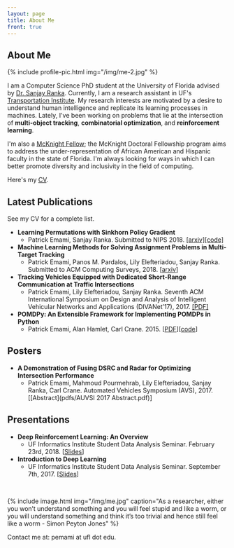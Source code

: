 ```yaml
---
layout: page
title: About Me
front: true
---
```


## About Me

{%
    include profile-pic.html
    img="/img/me-2.jpg"
%}

I am a Computer Science PhD student at the University of Florida advised by [Dr. Sanjay Ranka](https://sites.google.com/site/sanjayranka/). Currently, I am a research assistant in UF's [Transportation Institute](http://www.transportation.institute.ufl.edu/). My research interests are motivated by a desire to understand human intelligence and replicate its learning processes in machines. Lately, I've been working on problems that lie at the intersection of **multi-object tracking**, **combinatorial optimization**, and **reinforcement learning**.

I'm also a [McKnight Fellow](http://fefonline.org/mdf.html); the McKnight Doctoral Fellowship program aims to address the under-representation of African American and Hispanic faculty in the state of Florida. I'm always looking for ways in which I can better promote diversity and inclusivity in the field of computing. 

Here's my [CV](pdfs/cv.pdf).

## Latest Publications

See my CV for a complete list.

* **Learning Permutations with Sinkhorn Policy Gradient**
    * Patrick Emami, Sanjay Ranka. Submitted to NIPS 2018. [[arxiv]](https://arxiv.org/abs/1805.07010)[[code]](https://github.com/pemami4911/sinkhorn-policy-gradient.pytorch)
* **Machine Learning Methods for Solving Assignment Problems in Multi-Target Tracking**
    * Patrick Emami, Panos M. Pardalos, Lily Elefteriadou, Sanjay Ranka. Submitted to ACM Computing Surveys, 2018. [[arxiv](https://arxiv.org/abs/1802.06897v1)]
* **Tracking Vehicles Equipped with Dedicated Short-Range Communication at Traffic Intersections**
    * Patrick Emami, Lily Elefteriadou, Sanjay Ranka. Seventh ACM International Symposium on Design and Analysis of Intelligent Vehicular Networks and Applications (DIVANet’17), 2017. [[PDF]](pdfs/tracking-vehicles-equipped-with-dsrc.pdf)
* **POMDPy: An Extensible Framework for Implementing POMDPs in Python**
    * Patrick Emami, Alan Hamlet, Carl Crane. 2015. [[PDF](pdfs/pomdpy-extensible-framework.pdf)][[code](https://github.com/pemami4911/POMDPy)]

## Posters

* **A Demonstration of Fusing DSRC and Radar for Optimizing Intersection Performance**
    * Patrick Emami, Mahmoud Pourmehrab, Lily Elefteriadou, Sanjay Ranka, Carl Crane. Automated Vehicles Symposium (AVS), 2017. [[Abstract](pdfs/AUVSI 2017 Abstract.pdf)]

## Presentations

* **Deep Reinforcement Learning: An Overview**
    * UF Informatics Institute Student Data Analysis Seminar. February 23rd, 2018. [[Slides](pdfs/slides-deep-reinforcement.pdf)]
* **Introduction to Deep Learning**
    * UF Informatics Institute Student Data Analysis Seminar. September 7th, 2017. [[Slides](pdfs/deep-learning.pdf)]
<br>

{%
    include image.html
    img="/img/me.jpg"
    caption="As a researcher, either you won’t understand something and you will feel stupid and like a worm, or you will understand something and think it’s too trivial and hence still feel like a worm - Simon Peyton Jones"
%}

Contact me at: pemami at ufl dot edu.
